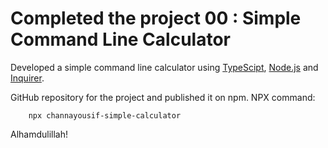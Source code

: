 # Completed the project 00 : Simple Command Line Calculator

Developed a simple command line calculator using [TypeScipt](https://www.typescriptlang.org/), [Node.js](https://nodejs.org/en/) and [Inquirer](https://www.npmjs.com/package/inquirer).

GitHub repository for the project and published it on npm. NPX command:

        npx channayousif-simple-calculator 

Alhamdulillah!
